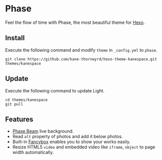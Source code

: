 # Phase

Feel the flow of time with Phase, the most beautiful theme for [Hexo].

## Install

Execute the following command and modify `theme` in `_config.yml` to `phase`.

```
git clone https://github.com/kane-thornwyrd/hexo-theme-kanespace.git themes/kanespace
```

## Update

Execute the following command to update Light.

```
cd themes/kanespace
git pull
```

## Features

- [Phase Beam](https://www.youtube.com/watch?v=NhCXnWeXDT0) live background.
- Read `alt` property of photos and add it below photos.
- Built-in [Fancybox](http://fancyapps.com/fancybox/) enables you to show your works easily.
- Resize HTML5 `video` and embedded video like `iframe`, `object` to page width automatically.

[Hexo]: http://zespia.tw/hexo
